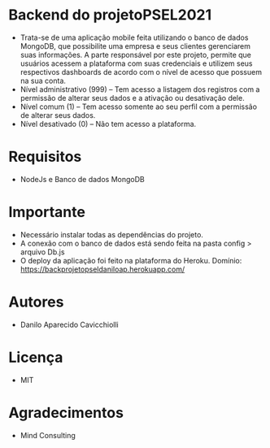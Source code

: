 # Backend do projetoPSEL2021
- Trata-se de uma aplicação mobile feita utilizando o banco de dados MongoDB, que possibilite uma empresa e seus clientes gerenciarem suas informações. A parte responsável por este projeto, permite que usuários acessem a plataforma com suas credenciais e utilizem seus respectivos dashboards de acordo com o nível de acesso que possuem na sua conta.
- Nível administrativo (999) – Tem acesso a listagem dos registros com a permissão de alterar seus dados e a ativação ou desativação dele.
- Nível comum (1) – Tem acesso somente ao seu perfil com a permissão de alterar seus dados.
- Nível desativado (0) – Não tem acesso a plataforma.
# Requisitos
- NodeJs e Banco de dados MongoDB 
# Importante
- Necessário instalar todas as dependências do projeto.
- A conexão com o banco de dados está sendo feita na pasta config > arquivo Db.js
- O deploy da aplicação foi feito na plataforma do Heroku. 
    Domínio: https://backprojetopseldaniloap.herokuapp.com/
# Autores
- Danilo Aparecido Cavicchiolli
# Licença
- MIT
# Agradecimentos
- Mind Consulting
